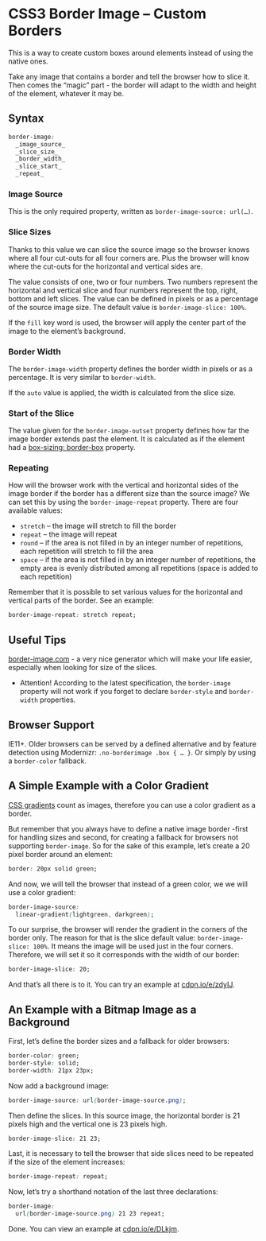 CSS3 Border Image – Custom Borders
==================================

This is a way to create custom boxes around elements instead of using the native
ones.

Take any image that contains a border and tell the browser how to slice it. Then
comes the “magic” part - the border will adapt to the width and height of the
element, whatever it may be.

Syntax
------

```css
border-image:
  _image_source_
  _slice_size_
  _border_width_
  _slice_start_
  _repeat_
```

### Image Source

This is the only required property, written as `border-image-source: url(…)`.

### Slice Sizes

Thanks to this value we can slice the source image so the browser knows where
all four cut-outs for all four corners are. Plus the browser will know where the
cut-outs for the horizontal and vertical sides are.

The value consists of one, two or four numbers. Two numbers represent the
horizontal and vertical slice and four numbers represent the top, right, bottom
and left slices. The value can be defined in pixels or as a percentage of the
source image size. The default value is `border-image-slice: 100%`.

If the `fill` key word is used, the browser will apply the center part of the
image to the element’s background.

### Border Width

The `border-image-width` property defines the border width in pixels or as a
percentage. It is very similar to `border-width`.

If the `auto` value is applied, the width is calculated from the slice size.

### Start of the Slice

The value given for the `border-image-outset` property defines how far the image
border extends past the element. It is calculated as if the element had a
[box-sizing: border-box](css3-box-sizing.md) property.

### Repeating

How will the browser work with the vertical and horizontal sides of the image
border if the border has a different size than the source image? We can set this
by using the `border-image-repeat` property. There are four available values:

-   `stretch` – the image will stretch to fill the border
-   `repeat` – the image will repeat
-   `round` – if the area is not filled in by an integer number of repetitions,
    each repetition will stretch to fill the area
-   `space` – if the area is not filled in by an integer number of repetitions,
    the empty area is evenly distributed among all repetitions (space is added
    to each repetition)

Remember that it is possible to set various values for the horizontal and
vertical parts of the border. See an example:

```css
border-image-repeat: stretch repeat;
```

Useful Tips
-----------

[border-image.com](http://border-image.com/) - a very nice generator which
will make your life easier, especially when looking for size of the slices.

-   Attention! According to the latest specification, the `border-image`
    property will not work if you forget to declare `border-style` and
    `border-width` properties.

Browser Support
---------------

IE11+. Older browsers can be served by a defined alternative and by feature
detection using Modernizr: `.no-borderimage .box { … }`. Or simply by using a
`border-color` fallback.

A Simple Example with a Color Gradient
--------------------------------------

[CSS gradients](css3-gradients.md) count as images, therefore you can use a
color gradient as a border.

But remember that you always have to define a native image border  -first for
handling sizes and second, for creating a fallback for browsers not supporting
`border-image`. So for the sake of this example, let’s create a 20 pixel border
around an element:

```css
border: 20px solid green;
```

And now, we will tell the browser that instead of a green color, we we will use
a color gradient:

```css
border-image-source:
  linear-gradient(lightgreen, darkgreen);
```

To our surprise, the browser will render the gradient in the corners of the
border only. The reason for that is the slice default value:
`border-image-slice: 100%`. It means the image will be used just in the four
corners. Therefore, we will set it so it corresponds with the width of our
border:

```css
border-image-slice: 20;
```

And that’s all there is to it. You can try an example at
[cdpn.io/e/zdyIJ](http://cdpn.io/e/zdyIJ).

An Example with a Bitmap Image as a Background
----------------------------------------------

First, let’s define the border sizes and a fallback for older browsers:

```css
border-color: green;
border-style: solid;
border-width: 21px 23px;
```

Now add a background image:

```css
border-image-source: url(border-image-source.png);
```

Then define the slices. In this source image, the horizontal border is 21 pixels
high and the vertical one is 23 pixels high.

```css
border-image-slice: 21 23;
```

Last, it is necessary to tell the browser that side slices need to be repeated
if the size of the element increases:

```css
border-image-repeat: repeat;
```

Now, let’s try a shorthand notation of the last three declarations:

```css
border-image:
  url(border-image-source.png) 21 23 repeat;
```

Done. You can view an example at
[cdpn.io/e/DLkjm](http://cdpn.io/e/DLkjm).
